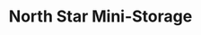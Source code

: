 ---
title: "North Star Mini-Storage"
url: /whitehorse/north-star-mini-storage-laberge-road-5/
shop: Mieten
---